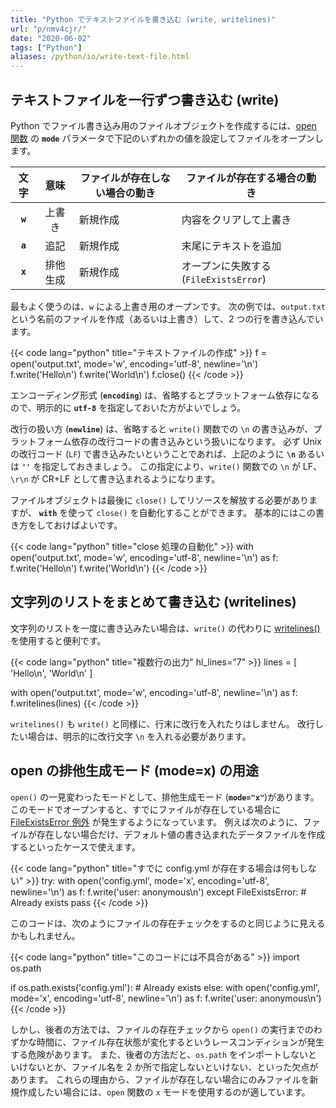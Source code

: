 ```yaml
---
title: "Python でテキストファイルを書き込む (write, writelines)"
url: "p/nmv4cjr/"
date: "2020-06-02"
tags: ["Python"]
aliases: /python/io/write-text-file.html
---
```


テキストファイルを一行ずつ書き込む (write)
----

Python でファイル書き込み用のファイルオブジェクトを作成するには、[open 関数](https://docs.python.org/ja/3/library/functions.html#open) の __`mode`__ パラメータで下記のいずれかの値を設定してファイルをオープンします。

| 文字 | 意味 | ファイルが存在しない場合の動き | ファイルが存在する場合の動き |
| :--: | :--: | ---- | ---- |
| __`w`__ | 上書き | 新規作成 | 内容をクリアして上書き |
| __`a`__ | 追記 | 新規作成 | 末尾にテキストを追加 |
| __`x`__ | 排他生成 | 新規作成 | オープンに失敗する (`FileExistsError`) |

最もよく使うのは、`w` による上書き用のオープンです。
次の例では、`output.txt` という名前のファイルを作成（あるいは上書き）して、2 つの行を書き込んでいます。

{{< code lang="python" title="テキストファイルの作成" >}}
f = open('output.txt', mode='w', encoding='utf-8', newline='\n')
f.write('Hello\n')
f.write('World\n')
f.close()
{{< /code >}}

エンコーディング形式 (__`encoding`__) は、省略するとプラットフォーム依存になるので、明示的に __`utf-8`__ を指定しておいた方がよいでしょう。

改行の扱い方 (__`newline`__) は、省略すると `write()` 関数での `\n` の書き込みが、プラットフォーム依存の改行コードの書き込みという扱いになります。
必ず Unix の改行コード (`LF`) で書き込みたいということであれば、上記のように __`\n`__ あるいは __`''`__ を指定しておきましょう。
この指定により、`write()` 関数での `\n` が LF、`\r\n` が CR+LF として書き込まれるようになります。

ファイルオブジェクトは最後に `close()` してリソースを解放する必要がありますが、 __`with`__ を使って `close()` を自動化することができます。
基本的にはこの書き方をしておけばよいです。

{{< code lang="python" title="close 処理の自動化" >}}
with open('output.txt', mode='w', encoding='utf-8', newline='\n') as f:
    f.write('Hello\n')
    f.write('World\n')
{{< /code >}}


文字列のリストをまとめて書き込む (writelines)
----

文字列のリストを一度に書き込みたい場合は、`write()` の代わりに [writelines()](https://docs.python.org/ja/3/library/io.html#io.IOBase.writelines) を使用すると便利です。

{{< code lang="python" title="複数行の出力" hl_lines="7" >}}
lines = [
    'Hello\n',
    'World\n'
]

with open('output.txt', mode='w', encoding='utf-8', newline='\n') as f:
    f.writelines(lines)
{{< /code >}}

`writelines()` も `write()` と同様に、行末に改行を入れたりはしません。
改行したい場合は、明示的に改行文字 `\n` を入れる必要があります。


open の排他生成モード (mode=x) の用途
----

`open()` の一見変わったモードとして、排他生成モード (__`mode="x"`__)があります。
このモードでオープンすると、すでにファイルが存在している場合に [FileExistsError 例外](https://docs.python.org/ja/3/library/exceptions.html#FileExistsError) が発生するようになっています。
例えば次のように、ファイルが存在しない場合だけ、デフォルト値の書き込まれたデータファイルを作成するといったケースで使えます。

{{< code lang="python" title="すでに config.yml が存在する場合は何もしない" >}}
try:
    with open('config.yml', mode='x', encoding='utf-8', newline='\n') as f:
        f.write('user: anonymous\n')
except FileExistsError:
    # Already exists
    pass
{{< /code >}}

このコードは、次のようにファイルの存在チェックをするのと同じように見えるかもしれません。

{{< code lang="python" title="このコードには不具合がある" >}}
import os.path

if os.path.exists('config.yml'):
    # Already exists
else:
    with open('config.yml', mode='x', encoding='utf-8', newline='\n') as f:
        f.write('user: anonymous\n')
{{< /code >}}

しかし、後者の方法では、ファイルの存在チェックから `open()` の実行までのわずかな時間に、ファイル存在状態が変化するというレースコンディションが発生する危険があります。
また、後者の方法だと、`os.path` をインポートしないといけないとか、ファイル名を 2 か所で指定しないといけない、といった欠点があります。
これらの理由から、ファイルが存在しない場合にのみファイルを新規作成したい場合には、`open` 関数の `x` モードを使用するのが適しています。

